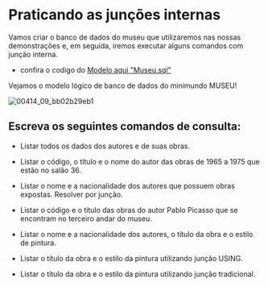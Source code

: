 # Praticando as junções internas #

Vamos criar o banco de dados do museu que utilizaremos nas nossas demonstrações e, em seguida, iremos executar alguns comandos com junção interna.

- confira o codigo do [Modelo aqui "Museu.sql"]()

Vejamos o modelo lógico de banco de dados do minimundo MUSEU!

![00414_09_bb02b29eb1](https://github.com/user-attachments/assets/aac78765-2316-4e81-a9ab-dc14e21ad5eb)

## Escreva os seguintes comandos de consulta:  ##


- Listar todos os dados dos autores e de suas obras.
 

- Listar o código, o título e o nome do autor das obras de 1965 a 1975 que estão no salão 36.
 

- Listar o nome e a nacionalidade dos autores que possuem obras expostas. Resolver por junção.
 

- Listar o código e o título das obras do autor Pablo Picasso que se encontram no terceiro andar do museu.
 

- Listar o nome e a nacionalidade dos autores, o título da obra e o estilo de pintura.
 

- Listar o título da obra e o estilo da pintura utilizando junção USING.
 

- Listar o título da obra e o estilo da pintura utilizando junção tradicional.
